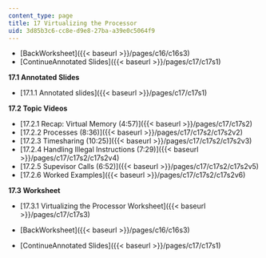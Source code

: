 ```yaml
---
content_type: page
title: 17 Virtualizing the Processor
uid: 3d85b3c6-cc8e-d9e8-27ba-a39e0c5064f9
---
```


*   [BackWorksheet]({{< baseurl >}}/pages/c16/c16s3)
*   [ContinueAnnotated Slides]({{< baseurl >}}/pages/c17/c17s1)

**17.1 Annotated Slides**

*   [17.1.1 Annotated slides]({{< baseurl >}}/pages/c17/c17s1)

**17.2 Topic Videos**

*   [17.2.1 Recap: Virtual Memory (4:57)]({{< baseurl >}}/pages/c17/c17s2)
*   [17.2.2 Processes (8:36)]({{< baseurl >}}/pages/c17/c17s2/c17s2v2)
*   [17.2.3 Timesharing (10:25)]({{< baseurl >}}/pages/c17/c17s2/c17s2v3)
*   [17.2.4 Handling Illegal Instructions (7:29)]({{< baseurl >}}/pages/c17/c17s2/c17s2v4)
*   [17.2.5 Supevisor Calls (6:52)]({{< baseurl >}}/pages/c17/c17s2/c17s2v5)
*   [17.2.6 Worked Examples]({{< baseurl >}}/pages/c17/c17s2/c17s2v6)

**17.3 Worksheet**

*   [17.3.1 Virtualizing the Processor Worksheet]({{< baseurl >}}/pages/c17/c17s3)

*   [BackWorksheet]({{< baseurl >}}/pages/c16/c16s3)
*   [ContinueAnnotated Slides]({{< baseurl >}}/pages/c17/c17s1)